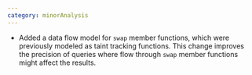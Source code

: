 ```yaml
---
category: minorAnalysis
---
```

* Added a data flow model for `swap` member functions, which were previously modeled as taint tracking functions. This change improves the precision of queries where flow through `swap` member functions might affect the results.

